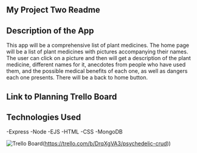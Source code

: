 ## My Project Two Readme

## Description of the App

This app will be a comprehensive list of plant medicines. The home page will be a list of plant medicines with pictures accompanying their names. The user can click on a picture and then will get a description of the plant medicine, different names for it, anecdotes from people who have used them, and the possible medical benefits of each one, as well as dangers each one presents. There will be a back to home button. 

## Link to Planning Trello Board

## Technologies Used

-Express
-Node
-EJS
-HTML
-CSS
-MongoDB




![ Trello Board ](https://trello.com/b/DrqXgVA3/psychedelic-crud)(https://trello.com/b/DrqXgVA3/psychedelic-crud))
